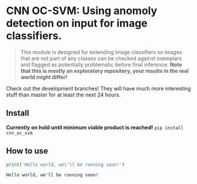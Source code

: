 # CNN OC-SVM: Using anomoly detection on input for image classifiers.
> This module is designed for extending image classifiers so images that are not part of any classes can be checked against exemplars and flagged as potentially problematic before final inference. **Note that this is mostly an exploratory repository, your results in the real world might differ!**


Check out the development branches! They will have much more interesting stuff than master for at least the next 24 hours. 

## Install

**Currently on hold until minimum viable product is reached!**
`pip install cnn_oc_svm`

## How to use

```python
print('Hello world, we\'ll be running soon!')
```

    Hello world, we'll be running soon!


